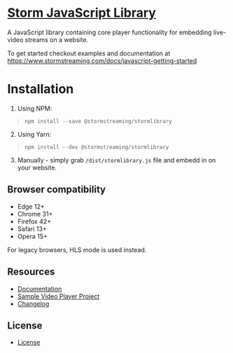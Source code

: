 # [Storm JavaScript Library](http://stormstreaming.com/)

A JavaScript library containing core player functionality for embedding live-video streams on a website.

To get started checkout examples and documentation at https://www.stormstreaming.com/docs/javascript-getting-started

# Installation

1. Using NPM:

> `npm install --save @stormstreaming/stormlibrary`

2. Using Yarn:

> `npm install --dev @stormstreaming/stormlibrary`

3. Manually - simply grab `/dist/stormlibrary.js` file and embedd in on your website.

Browser compatibility
---------------------
* Edge 12+
* Chrome 31+
* Firefox 42+
* Safari 13+
* Opera 15+

For legacy browsers, HLS mode is used instead.

## Resources

- [Documentation](https://www.stormstreaming.com/docs)
- [Sample Video Player Project](https://github.com/StormStreaming/stormplayer-js)
- [Changelog](CHANGELOG.md)


## License

- [License](LICENSE.txt)
